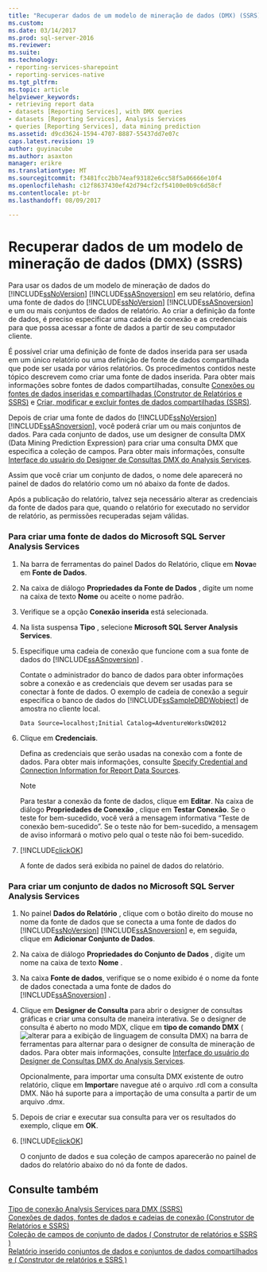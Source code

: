 ```yaml
---
title: "Recuperar dados de um modelo de mineração de dados (DMX) (SSRS) | Microsoft Docs"
ms.custom: 
ms.date: 03/14/2017
ms.prod: sql-server-2016
ms.reviewer: 
ms.suite: 
ms.technology:
- reporting-services-sharepoint
- reporting-services-native
ms.tgt_pltfrm: 
ms.topic: article
helpviewer_keywords:
- retrieving report data
- datasets [Reporting Services], with DMX queries
- datasets [Reporting Services], Analysis Services
- queries [Reporting Services], data mining prediction
ms.assetid: d9cd3624-1594-4707-8887-55437dd7e07c
caps.latest.revision: 19
author: guyinacube
ms.author: asaxton
manager: erikre
ms.translationtype: MT
ms.sourcegitcommit: f3481fcc2bb74eaf93182e6cc58f5a06666e10f4
ms.openlocfilehash: c12f8637430ef42d794cf2cf54100e0b9c6d58cf
ms.contentlocale: pt-br
ms.lasthandoff: 08/09/2017

---
```

# <a name="retrieve-data-from-a-data-mining-model-dmx-ssrs"></a>Recuperar dados de um modelo de mineração de dados (DMX) (SSRS)
  Para usar os dados de um modelo de mineração de dados do [!INCLUDE[ssNoVersion](../../includes/ssnoversion-md.md)] [!INCLUDE[ssASnoversion](../../includes/ssasnoversion-md.md)] em seu relatório, defina uma fonte de dados do [!INCLUDE[ssNoVersion](../../includes/ssnoversion-md.md)] [!INCLUDE[ssASnoversion](../../includes/ssasnoversion-md.md)] e um ou mais conjuntos de dados de relatório. Ao criar a definição da fonte de dados, é preciso especificar uma cadeia de conexão e as credenciais para que possa acessar a fonte de dados a partir de seu computador cliente.  
  
 É possível criar uma definição de fonte de dados inserida para ser usada em um único relatório ou uma definição de fonte de dados compartilhada que pode ser usada por vários relatórios. Os procedimentos contidos neste tópico descrevem como criar uma fonte de dados inserida. Para obter mais informações sobre fontes de dados compartilhadas, consulte [Conexões ou fontes de dados inseridas e compartilhadas &#40;Construtor de Relatórios e SSRS&#41;](http://msdn.microsoft.com/library/f417782c-b85a-4c4d-8a40-839176daba56) e [Criar, modificar e excluir fontes de dados compartilhadas &#40;SSRS&#41;](../../reporting-services/report-data/create-modify-and-delete-shared-data-sources-ssrs.md).  
  
 Depois de criar uma fonte de dados do [!INCLUDE[ssNoVersion](../../includes/ssnoversion-md.md)] [!INCLUDE[ssASnoversion](../../includes/ssasnoversion-md.md)], você poderá criar um ou mais conjuntos de dados. Para cada conjunto de dados, use um designer de consulta DMX (Data Mining Prediction Expression) para criar uma consulta DMX que especifica a coleção de campos. Para obter mais informações, consulte [Interface do usuário do Designer de Consultas DMX do Analysis Services](../../reporting-services/report-data/analysis-services-dmx-query-designer-user-interface.md).  
  
 Assim que você criar um conjunto de dados, o nome dele aparecerá no painel de dados do relatório como um nó abaixo da fonte de dados.  
  
 Após a publicação do relatório, talvez seja necessário alterar as credenciais da fonte de dados para que, quando o relatório for executado no servidor de relatório, as permissões recuperadas sejam válidas.  
  
### <a name="to-create-an-embedded-microsoft-sql-server-analysis-services-data-source"></a>Para criar uma fonte de dados do Microsoft SQL Server Analysis Services  
  
1.  Na barra de ferramentas do painel Dados do Relatório, clique em **Nova**e em **Fonte de Dados**.  
  
2.  Na caixa de diálogo **Propriedades da Fonte de Dados** , digite um nome na caixa de texto **Nome** ou aceite o nome padrão.  
  
3.  Verifique se a opção **Conexão inserida** está selecionada.  
  
4.  Na lista suspensa **Tipo** , selecione **Microsoft SQL Server Analysis Services**.  
  
5.  Especifique uma cadeia de conexão que funcione com a sua fonte de dados do [!INCLUDE[ssASnoversion](../../includes/ssasnoversion-md.md)] .  
  
     Contate o administrador do banco de dados para obter informações sobre a conexão e as credenciais que devem ser usadas para se conectar à fonte de dados. O exemplo de cadeia de conexão a seguir especifica o banco de dados do [!INCLUDE[ssSampleDBDWobject](../../includes/sssampledbdwobject-md.md)] de amostra no cliente local.  
  
    ```  
    Data Source=localhost;Initial Catalog=AdventureWorksDW2012  
    ```  
  
6.  Clique em **Credenciais**.  
  
     Defina as credenciais que serão usadas na conexão com a fonte de dados. Para obter mais informações, consulte [Specify Credential and Connection Information for Report Data Sources](../../reporting-services/report-data/specify-credential-and-connection-information-for-report-data-sources.md).  
  
    > [!NOTE]  
    >  Para testar a conexão da fonte de dados, clique em **Editar**. Na caixa de diálogo **Propriedades de Conexão** , clique em **Testar Conexão**. Se o teste for bem-sucedido, você verá a mensagem informativa “Teste de conexão bem-sucedido”. Se o teste não for bem-sucedido, a mensagem de aviso informará o motivo pelo qual o teste não foi bem-sucedido.  
  
7.  [!INCLUDE[clickOK](../../includes/clickok-md.md)]  
  
     A fonte de dados será exibida no painel de dados do relatório.  
  
### <a name="to-create-a-dataset-for-a-microsoft-sql-server-analysis-services"></a>Para criar um conjunto de dados no Microsoft SQL Server Analysis Services  
  
1.  No painel **Dados do Relatório** , clique com o botão direito do mouse no nome da fonte de dados que se conecta a uma fonte de dados do [!INCLUDE[ssNoVersion](../../includes/ssnoversion-md.md)] [!INCLUDE[ssASnoversion](../../includes/ssasnoversion-md.md)] e, em seguida, clique em **Adicionar Conjunto de Dados**.  
  
2.  Na caixa de diálogo **Propriedades do Conjunto de Dados** , digite um nome na caixa de texto **Nome** .  
  
3.  Na caixa **Fonte de dados**, verifique se o nome exibido é o nome da fonte de dados conectada a uma fonte de dados do [!INCLUDE[ssASnoversion](../../includes/ssasnoversion-md.md)] .  
  
4.  Clique em **Designer de Consulta** para abrir o designer de consultas gráficas e criar uma consulta de maneira interativa. Se o designer de consulta é aberto no modo MDX, clique em **tipo de comando DMX** (![alterar para a exibição de linguagem de consulta DMX](../../reporting-services/report-data/media/rsqdicon-commandtypedmx.gif "alterar para a exibição de linguagem de consulta DMX")) na barra de ferramentas para alternar para o designer de consulta de mineração de dados. Para obter mais informações, consulte [Interface do usuário do Designer de Consultas DMX do Analysis Services](../../reporting-services/report-data/analysis-services-dmx-query-designer-user-interface.md).  
  
     Opcionalmente, para importar uma consulta DMX existente de outro relatório, clique em **Importar**e navegue até o arquivo .rdl com a consulta DMX. Não há suporte para a importação de uma consulta a partir de um arquivo .dmx.  
  
5.  Depois de criar e executar sua consulta para ver os resultados do exemplo, clique em **OK**.  
  
6.  [!INCLUDE[clickOK](../../includes/clickok-md.md)]  
  
     O conjunto de dados e sua coleção de campos aparecerão no painel de dados do relatório abaixo do nó da fonte de dados.  
  
## <a name="see-also"></a>Consulte também  
 [Tipo de conexão Analysis Services para DMX &#40;SSRS&#41;](../../reporting-services/report-data/analysis-services-connection-type-for-dmx-ssrs.md)   
 [Conexões de dados, fontes de dados e cadeias de conexão &#40;Construtor de Relatórios e SSRS&#41;](../../reporting-services/report-data/data-connections-data-sources-and-connection-strings-report-builder-and-ssrs.md)   
 [Coleção de campos de conjunto de dados &#40; Construtor de relatórios e SSRS &#41;](../../reporting-services/report-data/dataset-fields-collection-report-builder-and-ssrs.md)   
 [Relatório inserido conjuntos de dados e conjuntos de dados compartilhados e &#40; Construtor de relatórios e SSRS &#41;](../../reporting-services/report-data/report-embedded-datasets-and-shared-datasets-report-builder-and-ssrs.md)  
  
  
